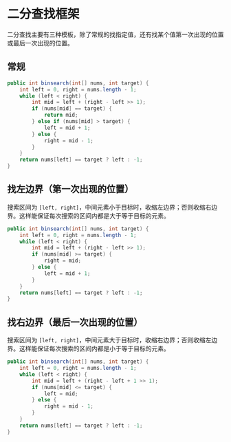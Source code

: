 # 二分查找框架

二分查找主要有三种模板，除了常规的找指定值，还有找某个值第一次出现的位置或最后一次出现的位置。



## 常规

```java
public int binsearch(int[] nums, int target) {
    int left = 0, right = nums.length - 1;
    while (left < right) {
        int mid = left + (right - left >> 1);
        if (nums[mid] == target) {
            return mid;
        } else if (nums[mid] > target) {
            left = mid + 1;
        } else {
            right = mid - 1;
        }
    }
    return nums[left] == target ? left : -1;
}
```



## 找左边界（第一次出现的位置）

搜索区间为 `[left, right]`，中间元素小于目标时，收缩左边界；否则收缩右边界。这样能保证每次搜索的区间内都是大于等于目标的元素。

```java
public int binsearch(int[] nums, int target) {
    int left = 0, right = nums.length - 1;
    while (left < right) {
        int mid = left + (right - left >> 1);
        if (nums[mid] >= target) {
            right = mid;
        } else {
            left = mid + 1;
        }
    }
    return nums[left] == target ? left : -1;
}
```



## 找右边界（最后一次出现的位置）

搜索区间为 `[left, right]`，中间元素大于目标时，收缩右边界；否则收缩左边界。这样能保证每次搜索的区间内都是小于等于目标的元素。

```java
public int binsearch(int[] nums, int target) {
    int left = 0, right = nums.length - 1;
    while (left < right) {
        int mid = left + (right - left + 1 >> 1);
        if (nums[mid] <= target) {
            left = mid;
        } else {
            right = mid - 1;
        }
    }
    return nums[left] == target ? left : -1;
}
```

